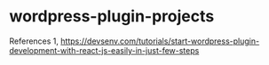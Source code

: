 # wordpress-plugin-projects

References
	1, https://devsenv.com/tutorials/start-wordpress-plugin-development-with-react-js-easily-in-just-few-steps
